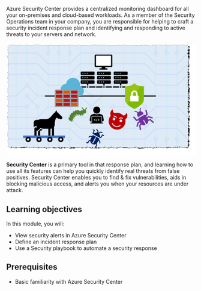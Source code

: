 Azure Security Center provides a centralized monitoring dashboard for all your on-premises and cloud-based workloads. As a member of the Security Operations team in your company, you are responsible for helping to craft a security incident response plan and identifying and responding to active threats to your servers and network.

![Image background showing threats to our infrastructure](../media/1-intro-logo.png)

**Security Center** is a primary tool in that response plan, and learning how to use all its features can help you quickly identify real threats from false positives. Security Center enables you to find & fix vulnerabilities, aids in blocking malicious access, and alerts you when your resources are under attack.

## Learning objectives

In this module, you will:

- View security alerts in Azure Security Center
- Define an incident response plan
- Use a Security playbook to automate a security response

## Prerequisites

- Basic familiarity with Azure Security Center
